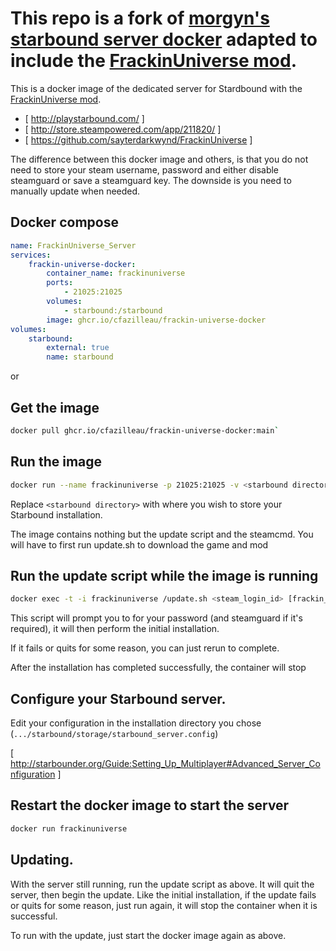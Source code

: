 # This repo is a fork of [morgyn's starbound server docker](https://github.com/Morgyn/docker-starbound) adapted to include the [FrackinUniverse mod](https://github.com/sayterdarkwynd/FrackinUniverse).

This is a docker image of the dedicated server for Stardbound with the [FrackinUniverse mod](https://github.com/sayterdarkwynd/FrackinUniverse).

* [ http://playstarbound.com/ ]
* [ http://store.steampowered.com/app/211820/ ]
* [ https://github.com/sayterdarkwynd/FrackinUniverse ]

The difference between this docker image and others, is that you do not need to store your steam username, password and either disable steamguard or save a steamguard key. The downside is you need to manually update when needed.

## Docker compose
```yml
name: FrackinUniverse_Server
services:
    frackin-universe-docker:
        container_name: frackinuniverse
        ports:
            - 21025:21025
        volumes:
            - starbound:/starbound
        image: ghcr.io/cfazilleau/frackin-universe-docker
volumes:
    starbound:
        external: true
        name: starbound
```

or

## Get the image
```sh
docker pull ghcr.io/cfazilleau/frackin-universe-docker:main`
```

## Run the image
```sh
docker run --name frackinuniverse -p 21025:21025 -v <starbound directory>:/starbound ghcr.io/cfazilleau/frackin-universe-docker
```

Replace `<starbound directory>` with where you wish to store your Starbound installation.

The image contains nothing but the update script and the steamcmd. You will have to first run update.sh to download the game and mod

## Run the update script while the image is running
```sh
docker exec -t -i frackinuniverse /update.sh <steam_login_id> [frackin_universe_version (defaults to latest)]
```

This script will prompt you to for your password (and steamguard if it's required), it will then perform the initial installation.

If it fails or quits for some reason, you can just rerun to complete.

After the installation has completed successfully, the container will stop


## Configure your Starbound server.

Edit your configuration in the installation directory you chose (``.../starbound/storage/starbound_server.config``)

[ http://starbounder.org/Guide:Setting_Up_Multiplayer#Advanced_Server_Configuration ]

## Restart the docker image to start the server
```sh
docker run frackinuniverse
```

## Updating.

With the server still running, run the update script as above. It will quit the server, then begin the update. Like the initial installation, if the update fails or quits for some reason, just run again, it will stop the container when it is successful.

To run with the update, just start the docker image again as above.
